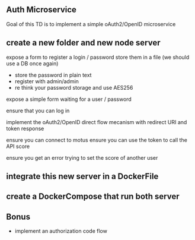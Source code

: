 ## Auth Microservice

Goal of this TD is to implement a simple oAuth2/OpenID microservice


## create a new folder and new node server

expose a form to register a login / password
store them in a file (we should use a DB once again)
- store the password in plain text
- register with admin/admin
- re think your password storage and use AES256

expose a simple form waiting for a user / password

ensure that you can log in

implement the oAuth2/OpenID direct flow mecanism with redirect URI and token response

ensure you can connect to motus
ensure you can use the token to call the API score 

ensure you get an error trying to set the score of another user


## integrate this new server in a DockerFile

## create a DockerCompose that run both server

## Bonus 

- implement an authorization code flow
